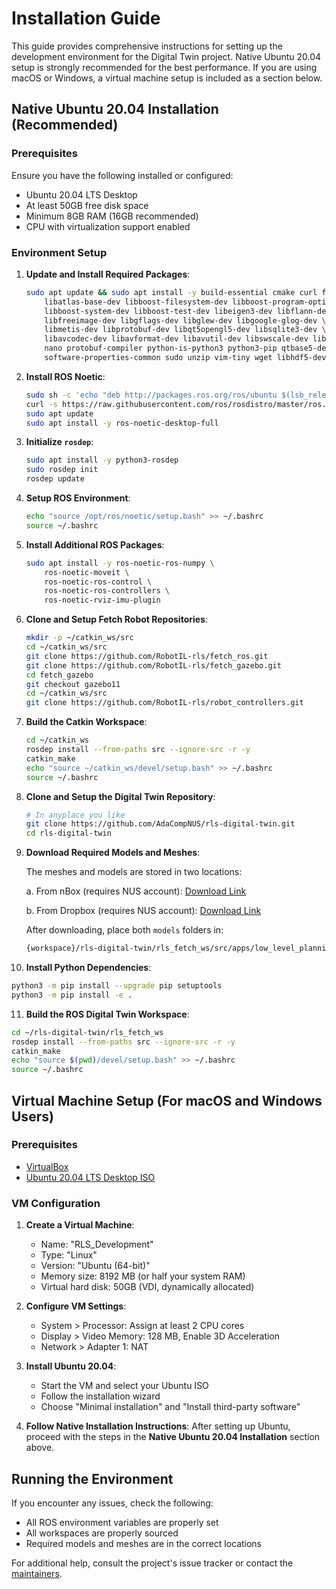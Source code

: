 # Installation Guide

This guide provides comprehensive instructions for setting up the development environment for the Digital Twin project. Native Ubuntu 20.04 setup is strongly recommended for the best performance. If you are using macOS or Windows, a virtual machine setup is included as a section below.

## Native Ubuntu 20.04 Installation (Recommended)

### Prerequisites

Ensure you have the following installed or configured:

- Ubuntu 20.04 LTS Desktop
- At least 50GB free disk space
- Minimum 8GB RAM (16GB recommended)
- CPU with virtualization support enabled

### Environment Setup

1. **Update and Install Required Packages**:

   ```bash
   sudo apt update && sudo apt install -y build-essential cmake curl ffmpeg git gnupg2 \
       libatlas-base-dev libboost-filesystem-dev libboost-program-options-dev \
       libboost-system-dev libboost-test-dev libeigen3-dev libflann-dev \
       libfreeimage-dev libgflags-dev libglew-dev libgoogle-glog-dev \
       libmetis-dev libprotobuf-dev libqt5opengl5-dev libsqlite3-dev \
       libavcodec-dev libavformat-dev libavutil-dev libswscale-dev libgtk-3-dev \
       nano protobuf-compiler python-is-python3 python3-pip qtbase5-dev \
       software-properties-common sudo unzip vim-tiny wget libhdf5-dev
   ```

2. **Install ROS Noetic**:

   ```bash
   sudo sh -c 'echo "deb http://packages.ros.org/ros/ubuntu $(lsb_release -sc) main" > /etc/apt/sources.list.d/ros-latest.list'
   curl -s https://raw.githubusercontent.com/ros/rosdistro/master/ros.asc | sudo apt-key add -
   sudo apt update
   sudo apt install -y ros-noetic-desktop-full
   ```

3. **Initialize `rosdep`**:

   ```bash
   sudo apt install -y python3-rosdep
   sudo rosdep init
   rosdep update
   ```

4. **Setup ROS Environment**:

   ```bash
   echo "source /opt/ros/noetic/setup.bash" >> ~/.bashrc
   source ~/.bashrc
   ```

5. **Install Additional ROS Packages**:

   ```bash
   sudo apt install -y ros-noetic-ros-numpy \
       ros-noetic-moveit \
       ros-noetic-ros-control \
       ros-noetic-ros-controllers \
       ros-noetic-rviz-imu-plugin
   ```

6. **Clone and Setup Fetch Robot Repositories**:

   ```bash
   mkdir -p ~/catkin_ws/src
   cd ~/catkin_ws/src
   git clone https://github.com/RobotIL-rls/fetch_ros.git
   git clone https://github.com/RobotIL-rls/fetch_gazebo.git
   cd fetch_gazebo
   git checkout gazebo11
   cd ~/catkin_ws/src
   git clone https://github.com/RobotIL-rls/robot_controllers.git
   ```

7. **Build the Catkin Workspace**:

   ```bash
   cd ~/catkin_ws
   rosdep install --from-paths src --ignore-src -r -y
   catkin_make
   echo "source ~/catkin_ws/devel/setup.bash" >> ~/.bashrc
   source ~/.bashrc
   ```

8. **Clone and Setup the Digital Twin Repository**:

   ```bash
   # In anyplace you like
   git clone https://github.com/AdaCompNUS/rls-digital-twin.git
   cd rls-digital-twin
   ```

9. **Download Required Models and Meshes**:

   The meshes and models are stored in two locations:

   a. From nBox (requires NUS account):
   [Download Link](https://nusu-my.sharepoint.com/:u:/g/personal/tianrun_nus_edu_sg/EYZGSOMYA59Phdb_twMSETkB09yb540NqVwjMgn9cR0jmQ)

   b. From Dropbox (requires NUS account):
   [Download Link](https://www.dropbox.com/scl/fo/t07x7b0d9kts21gyi2d8y/AA9Aq2I6uk70rfKt75SZD1M?rlkey=bphh5xz01je5tdcokymkq33k8&st=xxydhhtu&dl=0)

   After downloading, place both `models` folders in:

   ```bash
   {workspace}/rls-digital-twin/rls_fetch_ws/src/apps/low_level_planning
   ```

10. **Install Python Dependencies**:

   ```bash
   python3 -m pip install --upgrade pip setuptools
   python3 -m pip install -e .
   ```

11. **Build the ROS Digital Twin Workspace**:

   ```bash
   cd ~/rls-digital-twin/rls_fetch_ws
   rosdep install --from-paths src --ignore-src -r -y
   catkin_make
   echo "source $(pwd)/devel/setup.bash" >> ~/.bashrc
   source ~/.bashrc
   ```

## Virtual Machine Setup (For macOS and Windows Users)

### Prerequisites

- [VirtualBox](https://www.virtualbox.org/wiki/Downloads)
- [Ubuntu 20.04 LTS Desktop ISO](https://releases.ubuntu.com/20.04/)

### VM Configuration

1. **Create a Virtual Machine**:
   - Name: "RLS_Development"
   - Type: "Linux"
   - Version: "Ubuntu (64-bit)"
   - Memory size: 8192 MB (or half your system RAM)
   - Virtual hard disk: 50GB (VDI, dynamically allocated)

2. **Configure VM Settings**:
   - System > Processor: Assign at least 2 CPU cores
   - Display > Video Memory: 128 MB, Enable 3D Acceleration
   - Network > Adapter 1: NAT

3. **Install Ubuntu 20.04**:
   - Start the VM and select your Ubuntu ISO
   - Follow the installation wizard
   - Choose "Minimal installation" and "Install third-party software"

4. **Follow Native Installation Instructions**:
   After setting up Ubuntu, proceed with the steps in the **Native Ubuntu 20.04 Installation** section above.

## Running the Environment

If you encounter any issues, check the following:

- All ROS environment variables are properly set
- All workspaces are properly sourced
- Required models and meshes are in the correct locations

For additional help, consult the project's issue tracker or contact the [maintainers](tianrun@nus.edu.sg).
